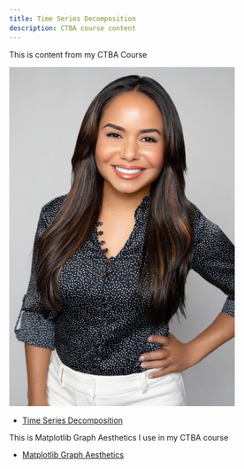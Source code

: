 ```yaml
---
title: Time Series Decomposition
description: CTBA course content
---
```

This is content from my CTBA Course

![My Picture](/pics/pic.jpg)

-  [Time Series Decomposition](/timeseries/index.md)

This is Matplotlib Graph Aesthetics I use in my CTBA course

-  [Matplotlib Graph Aesthetics]()
